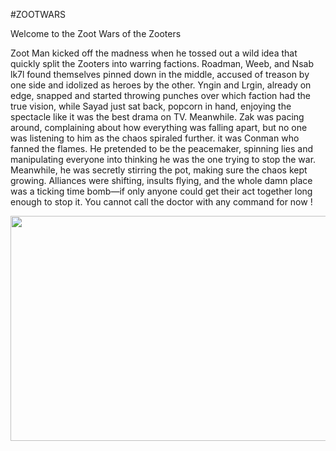 
#ZOOTWARS 

Welcome to the Zoot Wars of the Zooters

Zoot Man kicked off the madness when he tossed out a wild idea that quickly split the Zooters into warring factions. 
Roadman, Weeb, and Nsab lk7l found themselves pinned down in the middle, accused of treason by one side and idolized as heroes by the other. 
Yngin and Lrgin, already on edge, snapped and started throwing punches over which faction had the true vision, 
while Sayad just sat back, popcorn in hand, enjoying the spectacle like it was the best drama on TV. 
Meanwhile. 
Zak was pacing around, complaining about how everything was falling apart, but no one was listening to him as the chaos spiraled further.
it was Conman who fanned the flames. He pretended to be the peacemaker, spinning lies and manipulating everyone into thinking he was the one trying to stop the war. Meanwhile, he was secretly stirring the pot, making sure the chaos kept growing.
Alliances were shifting, insults flying, and the whole damn place was a ticking time bomb—if only anyone could get their act together long enough to stop it.
You cannot call the doctor with any command for now ! 

<p align="center">
	<img  src="./banner.jpg"  width="640" height="360" />
</p>
